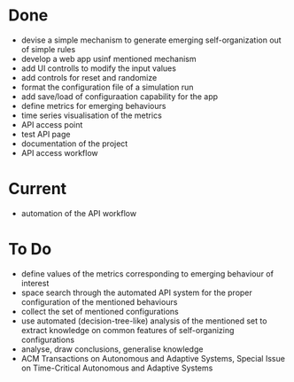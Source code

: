 # Done

* devise a simple mechanism to generate emerging self-organization out of simple rules
* develop a web app usinf mentioned mechanism
* add UI controlls to modify the input values
* add controls for reset and randomize
* format the configuration file of a simulation run
* add save/load of configuraation capability for the app
* define metrics for emerging behaviours
* time series visualisation of the metrics
* API access point
* test API page
* documentation of the project
* API access workflow

# Current

* automation of the API workflow

# To Do

* define values of the metrics corresponding to emerging behaviour of interest
* space search through the automated API system for the proper configuration of the mentioned behaviours
* collect the set of mentioned configurations
* use automated (decision-tree-like) analysis of the mentioned set to extract knowledge on common features of self-organizing configurations
* analyse, draw conclusions, generalise knowledge
* ACM Transactions on Autonomous and Adaptive Systems, Special Issue on Time-Critical Autonomous and Adaptive Systems
